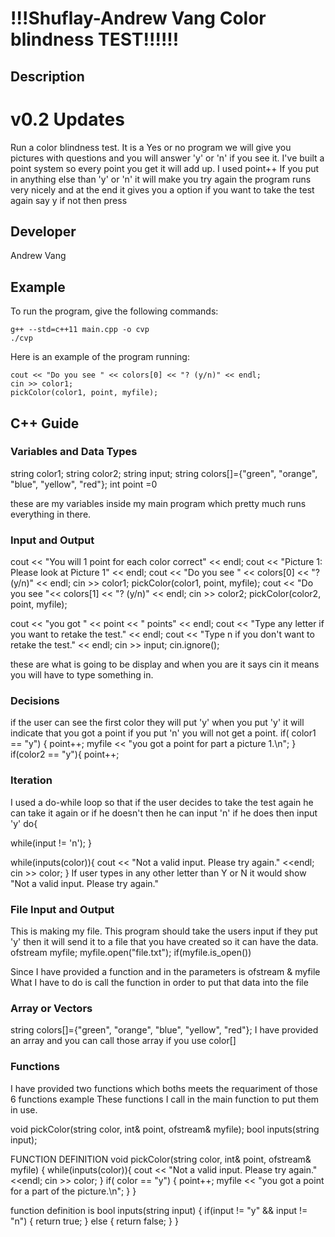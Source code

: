 # !!!Shuflay-Andrew Vang Color blindness TEST!!!!!!

## Description
# v0.2 Updates

Run a color blindness test. It is a Yes or no program we will give you pictures with questions
and you will answer 'y' or 'n' if you see it. I've built a point system so every point you get it will add up. I used point++
If you put in anything else than 'y' or 'n' it will make you try again
the program runs very nicely and at the end it gives you a option if you want to take the test again say y if not then press 


## Developer


Andrew Vang
## Example

To run the program, give the following commands:

```
g++ --std=c++11 main.cpp -o cvp
./cvp
```

Here is an example of the program running:

```
cout << "Do you see " << colors[0] << "? (y/n)" << endl;
cin >> color1;
pickColor(color1, point, myfile);
```

## C++ Guide

### Variables and Data Types
string color1;
string color2;
string input;
string colors[]={"green", "orange", "blue", "yellow", "red"};
int point =0

these are my variables inside my main program which pretty much runs everything in there.

### Input and Output

cout << "You will 1 point for each color correct" << endl;
cout << "Picture 1: Please look at Picture 1" << endl;
cout << "Do you see " << colors[0] << "? (y/n)" << endl;
cin >> color1;
pickColor(color1, point, myfile);
cout << "Do you see "<< colors[1] << "? (y/n)" << endl;
cin >> color2;
pickColor(color2, point, myfile);

cout << "you got " << point << " points" << endl;
cout << "Type any letter if you want to retake the test." << endl;
cout << "Type n if you don't want to retake the test." << endl;
cin >> input;
cin.ignore();

these are what is going to be display and when you are it says cin it means you will have to type something in.


### Decisions


if the user can see the first color they will put 'y' when you put 'y' it will indicate that you got a point if you put 'n' you will not get a point. 
if( color1 == "y") {
    point++;
    myfile << "you got a point for part a picture 1.\n";
  }
  if(color2 == "y"){
    point++;
    
### Iteration


I used a do-while loop so that if the user decides to take the test again he can take it again or if he doesn't then he can input 'n' if he does then input 'y'
  do{
  
  while(input != 'n');
  }

  while(inputs(color)){
cout << "Not a valid input. Please try again." <<endl;
cin >> color;
}
If user types in any other letter than Y or N it would show "Not a valid input. Please try again."
### File Input and Output


This is making my file. This program should take the users input if they put 'y' then it will send it to a file that you have created so it can have the data.
ofstream myfile;
myfile.open("file.txt");
if(myfile.is_open()) 

Since I have provided a function and in the parameters is ofstream & myfile What I have to do is call the function in order to put that data into the file

### Array or Vectors

string colors[]={"green", "orange", "blue", "yellow", "red"}; 
I have provided an array and you can call those array if you use color[]


### Functions
I have provided two functions which boths meets the requariment of those 6 functions example 
These functions I call in the main function to put them in use.

void pickColor(string color, int& point, ofstream& myfile);
bool inputs(string input);

 

FUNCTION DEFINITION
void pickColor(string color, int& point, ofstream& myfile)
{
while(inputs(color)){
cout << "Not a valid input. Please try again." <<endl;
cin >> color;
}
if( color == "y") {
point++;
myfile << "you got a point for a part of the picture.\n";
}
}




 function definition is 
 bool inputs(string input)
{
if(input != "y" && input != "n")
{
return true;
}
else
{
return false;
}
}
 
 
